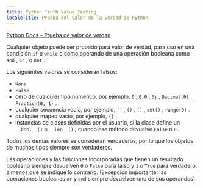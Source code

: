 ```yaml
---
title: Python Truth Value Testing
localeTitle: Prueba del valor de la verdad de Python
---
```

[Python Docs - Prueba de valor de verdad](https://docs.python.org/3/library/stdtypes.html#truth-value-testing)

Cualquier objeto puede ser probado para valor de verdad, para uso en una condición `if` o `while` o como operando de una operación booleana como `and` , `or` , o `not` .

Los siguientes valores se consideran falsos:

*   `None`
*   `False`
*   cero de cualquier tipo numérico, por ejemplo, `0` , `0.0` , `0j` , `Decimal(0)` , `Fraction(0, 1)` .
*   cualquier secuencia vacía, por ejemplo, `''` , `()` , `[]` , `set()` , `range(0)` .
*   cualquier mapeo vacío, por ejemplo, `{}` .
*   instancias de clases definidas por el usuario, si la clase define un `__bool__()` o `__len__()` , cuando ese método devuelve `False` o `0` .

Todos los demás valores se consideran verdaderos, por lo que los objetos de muchos tipos siempre son verdaderos.

Las operaciones y las funciones incorporadas que tienen un resultado booleano siempre devuelven `0` o `False` para falso y `1` o `True` para verdadero, a menos que se indique lo contrario. (Excepción importante: las operaciones booleanas `or` y `and` siempre devuelven uno de sus operandos).